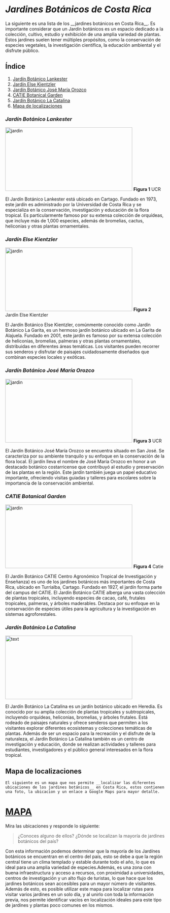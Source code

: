 # _Jardines Botánicos de Costa Rica_

<p align="justified">
    La siguiente es una lista de los __jardines botánicos en Costa Rica__.
Es importante considerar que un Jardín botánicos es un espacio dedicado a la colección, cultivo, estudio y exhibición de una amplia variedad de plantas. Estos jardines suelen tener múltiples propósitos, como la conservación de especies vegetales, la investigación científica, la educación ambiental y el disfrute público.
    </p>


## Índice
1. [Jardín Botánico Lankester](#one)
2. [Jardín Else Kientzler](#two)
3. [Jardín Botánico José María Orozco](#three)
4. [CATIE Botanical Garden](#four)
5. [Jardín Botánico La Catalina](#five)
6. [Mapa de localizaciones](#six)


### _Jardín Botánico Lankester_ <a name="one"></a>
<img src="https://jbl.ucr.ac.cr/sites/default/files/styles/crop_16-7/public/multimedia/portada-japonesa.png?itok=-pYksMvl" 
alt="jardin"
width="400"
height= "200">
**Figura 1** UCR

<p align="justified">
    El Jardín Botánico Lankester está ubicado en Cartago. 
    Fundado en 1973, este jardín es administrado por la Universidad de Costa Rica y se especializa en la conservación, investigación y educación de la flora tropical. 
    Es particularmente famoso por su extensa colección de orquídeas, que incluye más de 1,000 especies, además de bromelias, cactus, heliconias y otras plantas ornamentales.
    </p>

###  _Jardín Else Kientzler_ <a name="one"></a>
<img src="https://www.orchidgardencr.com/images/jardin3.jpg" 
alt="jardin"
width="400"
height= "200">
**Figura 2** Jardín Else Kientzler

<p align="justified">
    El Jardín Botánico Else Kientzler, comúnmente conocido como Jardín Botánico La Garita, es un hermoso jardín botánico ubicado en La Garita de Alajuela. Fundado en 2001, este jardín es famoso por su extensa colección de heliconias, bromelias, palmeras y otras plantas ornamentales, distribuidas en diferentes áreas temáticas. Los visitantes pueden recorrer sus senderos y disfrutar de paisajes cuidadosamente diseñados que combinan especies locales y exóticas.
    </p>

###  _Jardín Botánico José María Orozco_ <a name="three"></a>
<img src="https://jmo.biologia.ucr.ac.cr/wp-content/uploads/2021/07/cropped-IMG_20210605_173140m.jpg" 
alt="jardin"
width="400"
height= "200">
**Figura 3** UCR

<p align="justified">
    El Jardín Botánico José María Orozco se encuentra situado en San José. Se caracteriza por su ambiente tranquilo y su enfoque en la conservación de la flora local. El jardín lleva el nombre de José María Orozco en honor a un destacado botánico costarricense que contribuyó al estudio y preservación de las plantas en la región. Este jardín también juega un papel educativo importante, ofreciendo visitas guiadas y talleres para escolares sobre la importancia de la conservación ambiental.
    </p>

###  _CATIE Botanical Garden_ <a name="four"></a>
<img src="https://i0.wp.com/amazingvacationscostarica.com/wp-content/uploads/2023/02/Screen-Shot-2023-02-04-at-4.54.15-PM.png" 
alt="jardin"
width="400"
height= "200">
**Figura 4** Catie

<p align="justified">
    El Jardín Botánico CATIE Centro Agronómico Tropical de Investigación y Enseñanza) es uno de los jardines botánicos más importantes de Costa Rica, ubicado en Turrialba, Cartago. Fundado en 1927, el jardín forma parte del campus del CATIE.
     El Jardín Botánico CATIE alberga una vasta colección de plantas tropicales, incluyendo especies de cacao, café, frutales tropicales, palmeras, y árboles maderables. Destaca por su enfoque en la conservación de especies útiles para la agricultura y la investigación en sistemas agroforestales.
    </p>

###  _Jardín Botánico La Catalina_ <a name="five"></a>
<img src="https://th.bing.com/th/id/OLC.04Y8Sl00AE2kyg480x360?&rs=1&pid=ImgDetMain" 
alt="text"
width="400"
height= "200">

<p align="justified">
    El Jardín Botánico La Catalina es un jardín botánico ubicado en Heredia. Es conocido por su amplia colección de plantas tropicales y subtropicales, incluyendo orquídeas, heliconias, bromelias, y árboles frutales. 
    Está rodeado de paisajes naturales y ofrece senderos que permiten a los visitantes explorar diferentes ecosistemas y colecciones temáticas de plantas. Además de ser un espacio para la recreación y el disfrute de la naturaleza, el Jardín Botánico La Catalina también es un centro de investigación y educación, donde se realizan actividades y talleres para estudiantes, investigadores y el público general interesados en la flora tropical.
    </p>

## __Mapa de localizaciones__ <a name="six"></a>
    El siguiente es un mapa que nos permite __localizar las diferentes ubicaciones de los jardines botánicos__ en Costa Rica, estos contienen una foto, la ubicacion y un enlace a Google Maps para mayor detalle.


# [MAPA](https://www.google.com/maps/d/u/0/edit?mid=1W_1B8cPQEkv9aDyxFdCzFwdo-Fi_ue4&usp=sharing)

Mira las ubicaciones y responde lo siguiente:
>¿Conoces alguno de ellos?
>¿Dónde se localizan la mayoría de jardines botánicos del país?

<p align="justified">
    Con esta información podemos determinar que la mayoría de los Jardínes botánicos se encuentran en el centro del país, esto se debe a que la región central tiene un clima templado y estable durante todo el año, lo que es ideal para una amplia variedad de especies.Además, es una zona con buena infraestructura y acceso a recursos, con proximidad a universidades, centros de investigación y un alto flujo de turistas, lo que hace que los jardines botánicos sean accesibles para un mayor número de visitantes.
    Además de esto, es posible utilizar este mapa para localizar rutas para visitar varios jardines en un solo día, y al unirlo con toda la información previa, nos permite identificar vacíos en localización ideales para este tipo de jardínes y plantas poco comunes en los mismos.
    </p>
